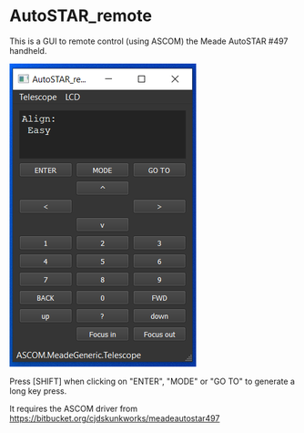 # AutoSTAR_remote
This is a GUI to remote control (using ASCOM) the Meade AutoSTAR #497 handheld.

![screenshot](AutoSTAR_remote_V1.0.png)

Press [SHIFT] when clicking on "ENTER", "MODE" or "GO TO" to generate a long key press.

It requires the ASCOM driver from https://bitbucket.org/cjdskunkworks/meadeautostar497

